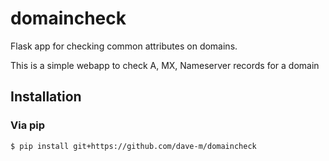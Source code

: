 domaincheck
===========

Flask app for checking common attributes on domains.

This is a simple webapp to check A, MX, Nameserver records for a domain

Installation
------------

### Via pip

    $ pip install git+https://github.com/dave-m/domaincheck
